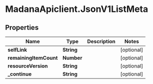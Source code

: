 # MadanaApiclient.JsonV1ListMeta

## Properties

Name | Type | Description | Notes
------------ | ------------- | ------------- | -------------
**selfLink** | **String** |  | [optional] 
**remainingItemCount** | **Number** |  | [optional] 
**resourceVersion** | **String** |  | [optional] 
**_continue** | **String** |  | [optional] 


